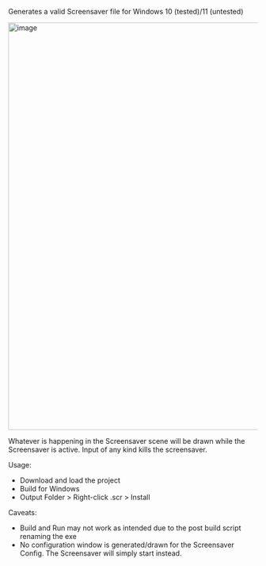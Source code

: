 Generates a valid Screensaver file for Windows 10 (tested)/11 (untested)

<img width="659" height="821" alt="image" src="https://github.com/user-attachments/assets/e3a6dd71-ad2f-4765-aa40-3909903ff3f2" />

Whatever is happening in the Screensaver scene will be drawn while the Screensaver is active. Input of any kind kills the screensaver.

Usage:
  - Download and load the project
  - Build for Windows
  - Output Folder > Right-click .scr > Install

Caveats:
  - Build and Run may not work as intended due to the post build script renaming the exe
  - No configuration window is generated/drawn for the Screensaver Config. The Screensaver will simply start instead.
